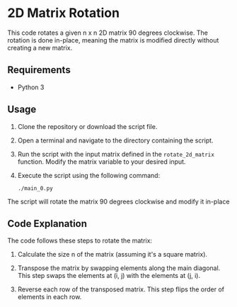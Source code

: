 # 2D Matrix Rotation

This code rotates a given n x n 2D matrix 90 degrees clockwise. The rotation is done in-place, meaning the matrix is modified directly without creating a new matrix.

## Requirements

- Python 3

## Usage

1. Clone the repository or download the script file.

2. Open a terminal and navigate to the directory containing the script.

3. Run the script with the input matrix defined in the `rotate_2d_matrix` function. Modify the matrix variable to your desired input.

4. Execute the script using the following command:

   ```shell
   ./main_0.py
The script will rotate the matrix 90 degrees clockwise and modify it in-place

## Code Explanation
The code follows these steps to rotate the matrix:

1. Calculate the size n of the matrix (assuming it's a square matrix).

2. Transpose the matrix by swapping elements along the main diagonal. This step swaps the elements at (i, j) with the elements at (j, i).

3. Reverse each row of the transposed matrix. This step flips the order of elements in each row.
